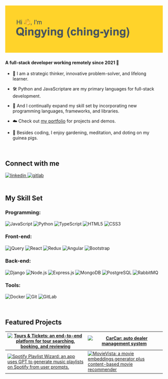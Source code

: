 ![Header](/images/header.png)

#### <div align="left">A full-stack developer working remotely since 2021 🚀</div>

- 🧠 I am a strategic thinker, innovative problem-solver, and lifelong learner.

- 🛠 Python and JavaScriptare are my primary languages for full-stack development.

- 🌱 And I continually expand my skill set by incorporating new programming languages, frameworks, and libraries.

- ☁️ Check out [my portfolio](https://qmeng222.github.io/) for projects and demos.

- 🐹 Besides coding, I enjoy gardening, meditation, and doting on my guinea pigs.

<br/>

## Connect with me

<div align="left">
<a href="https://linkedin.com/in/qmeng222" target="_blank">
<img src=https://img.shields.io/badge/linkedin-%231E77B5.svg?&style=for-the-badge&logo=linkedin&logoColor=white alt=linkedin style="margin-bottom: 5px;" />
</a>
<a href="https://gitlab.com/qmeng222" target="_blank">
<img src=https://img.shields.io/badge/gitlab-330F63.svg?&style=for-the-badge&logo=gitlab&logoColor=white alt=gitlab style="margin-bottom: 5px;" />
</a>
</div>

<br/>

## My Skill Set

<h3 align="left">Programming:</h3>
<p align="left">
  <img align="center" src="https://profilinator.rishav.dev/skills-assets/javascript-original.svg" alt="JavaScript" height="40" width="50" />
  <img align="center" src="https://profilinator.rishav.dev/skills-assets/python-original.svg" alt="Python" height="40" width="50" />
  <img align="center" src="https://profilinator.rishav.dev/skills-assets/typescript-original.svg" alt="TypeScript" height="40" width="50" />
  <img align="center" src="https://profilinator.rishav.dev/skills-assets/html5-original-wordmark.svg" alt="HTML5" height="40" width="50" />
  <img align="center" src="https://profilinator.rishav.dev/skills-assets/css3-original-wordmark.svg" alt="CSS3" height="40" width="50" />
</p>

<h3 align="left">Front-end:</h3>
<p align="left">
  <img align="center" src="https://profilinator.rishav.dev/skills-assets/jquery.png" alt="jQuery" height="40" width="50" />
  <img align="center" src="https://profilinator.rishav.dev/skills-assets/react-original-wordmark.svg" alt="React" height="40" width="50" />
  <img align="center" src="https://profilinator.rishav.dev/skills-assets/redux-original.svg" alt="Redux" height="40" width="50" />
  <img align="center" src="https://profilinator.rishav.dev/skills-assets/angularjs-original.svg" alt="Angular" height="40" width="50" />
  <img align="center" src="https://profilinator.rishav.dev/skills-assets/bootstrap-plain.svg" alt="Bootstrap" height="40" width="50" />
</p>

<h3 align="left">Back-end:</h3>
<p align="left">
  <img align="center" src="https://profilinator.rishav.dev/skills-assets/django-original.svg" alt="Django" height="40" width="50" />
  <img align="center" src="https://profilinator.rishav.dev/skills-assets/nodejs-original-wordmark.svg" alt="Node.js" height="40" width="50" />
  <img align="center" src="https://profilinator.rishav.dev/skills-assets/express-original-wordmark.svg" alt="Express.js" height="40" width="50" />
  <img align="center" src="https://profilinator.rishav.dev/skills-assets/mongodb-original-wordmark.svg" alt="MongoDB" height="40" width="50" />
  <img align="center" src="https://profilinator.rishav.dev/skills-assets/postgresql-original-wordmark.svg" alt="PostgreSQL" height="40" width="50" />
  <img align="center" src="https://profilinator.rishav.dev/skills-assets/rabbitmq-icon.svg" alt="RabbitMQ" height="40" width="50" />
</p>

<h3 align="left">Tools:</h3>
<p align="left">
  <img align="center" src="https://profilinator.rishav.dev/skills-assets/docker-original-wordmark.svg" alt="Docker" height="40" width="50" />
  <img align="center" src="https://profilinator.rishav.dev/skills-assets/git-scm-icon.svg" alt="Git" height="40" width="50" />
  <img align="center" src="https://profilinator.rishav.dev/skills-assets/gitlab.svg" alt="GitLab" height="40" width="50" />
</p>

<br />

## Featured Projects

| [![Tours & Tickets: an end-to-end platform for tour searching, booking, and reviewing](/images/tours-and-tickets.gif)](https://github.com/qmeng222/Tours-and-Tickets)                             | [![CarCar: auto dealer management system](/images/CarCar.gif)](https://github.com/qmeng222/Auto-Dealer-Management-System)                              |
| ------------------------------------------------------------------------------------------------------------------------------------------------------------------------------------------------- | ------------------------------------------------------------------------------------------------------------------------------------------------------ |
| [![Spotify Playlist Wizard: an app uses GPT to generate music playlists on Spotify from user prompts.](/images/Spotify-Playlist-Wizard.gif)](https://github.com/qmeng222/Spotify-Playlist-Wizard) | [![MovieVista: a movie embeddings generator plus content-based movie recommender](/images/MovieVista.gif)](https://github.com/qmeng222/MovieVista.git) |

<!-- <br />

## Github Stats

<div align="left"><img src="https://github-readme-stats.vercel.app/api?username=qmeng222&show_icons=true&count_private=true&hide_border=true" align="center" /></div> -->
